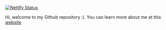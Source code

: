 [![Netlify Status](https://api.netlify.com/api/v1/badges/64d939a5-78b2-4009-9d6a-3ea51229abc1/deploy-status)](https://app.netlify.com/sites/karabomaila/deploys)

Hi, welcome to my Github repository :). You can learn more about me at this [website](https://karabomaila.netlify.app/)
